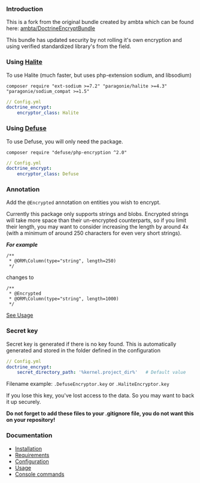 
### Introduction

This is a fork from the original bundle created by ambta which can be found here:
[ambta/DoctrineEncryptBundle](https://github.com/ambta/DoctrineEncryptBundle)

This bundle has updated security by not rolling it's own encryption and using verified standardized library's from the field.

### Using [Halite](https://github.com/paragonie/halite)

To use Halite (much faster, but uses php-extension sodium, and libsodium)

`composer require "ext-sodium >=7.2" "paragonie/halite >=4.3" "paragonie/sodium_compat >=1.5"`

```yml
// Config.yml
doctrine_encrypt:
    encryptor_class: Halite
```

### Using [Defuse](https://github.com/defuse/php-encryption)

To use Defuse, you will only need the package.

`composer require "defuse/php-encryption ^2.0"`

```yml
// Config.yml
doctrine_encrypt:
    encryptor_class: Defuse
```

### Annotation

Add the `@Encrypted` annotation on entities you wish to encrypt. 

Currently this package only supports strings and blobs. Encrypted strings will take more space than their un-encrypted counterparts, so if you limit their length, you may want to consider increasing the length by around 4x (with a minimum of around 250 characters for even very short strings). 

***For example***

```
/**
 * @ORM\Column(type="string", length=250)
 */
 ``` 
 
 changes to 
 
 ```
 /**
  * @Encrypted
  * @ORM\Column(type="string", length=1000)
  */
```

[See Usage](Resources/doc/usage.md)

### Secret key

Secret key is generated if there is no key found. This is automatically generated and stored in the folder defined in the configuration

```yml
// Config.yml
doctrine_encrypt:
    secret_directory_path: '%kernel.project_dir%'   # Default value
```

Filename example: `.DefuseEncryptor.key` or `.HaliteEncryptor.key`

If you lose this key, you've lost access to the data. So you may want to back it up securely. 

**Do not forget to add these files to your .gitignore file, you do not want this on your repository!**

### Documentation

* [Installation](Resources/doc/installation.md)
* [Requirements](Resources/doc/installation.md#requirements)
* [Configuration](Resources/doc/configuration.md)
* [Usage](Resources/doc/usage.md)
* [Console commands](Resources/doc/commands.md)
